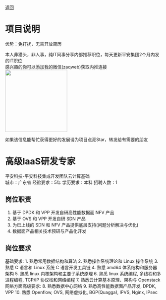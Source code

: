 [返回](../../)

# 项目说明

优势：免打扰，无需开放简历

本人非猎头，非人事，纯IT同事分享内部推荐职位，每天更新平安集团2个月内发的IT职位  
感兴趣的你可以添加我的微信(zaqweb)获取内推连接  
<img src="https://github.com/zaqweb/PA-IT-JOBS/blob/master/WechatICode.jpeg"  height="200" width="200">

如果该信息能帮忙获得更好的发展请为项目点亮Star，转发给有需要的朋友

# 高级IaaS研发专家
平安科技-平安科技集成开发团队云计算基础  
城市：广东省 经验要求：5年 学历要求：本科  招聘人数：1

## 岗位职责
1. 基于 DPDK 和 VPP 开发自研高性能数据面 NFV 产品
2. 基于 OVS 和 VPP 开发自研 SDN 产品
3. 为已上线的 SDN 和 NFV 产品提供底层支持(问题分析解决与优化)
4. 数据面产品相关技术预研与产品化开发

## 岗位要求
基础要求:
    1. 熟悉常用数据结构和算法
    2. 熟悉操作系统理论和 Linux 操作系统
    3. 熟悉 C 语言和 Linux 系统 C 语言开发工具链
    4. 熟悉 amd64 体系结构和服务器架构
    5. 熟悉 linux 内核架构和主要子系统原理
    6. 熟悉 linux 系统编程, 多线程和多进程编程, TCP/IP 协议栈和网络编程
    7. 熟悉云计算基本原理、架构与 Openstack
网络方面高级要求:
    8. 熟悉数据中心网络
    9. 熟悉高性能数据面产品开发, DPDK, VPP
    10. 熟悉 Openflow, OVS, 网络虚拟化, BGP(Quagga), IPVS, Nginx, IPsec




